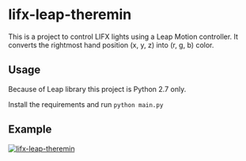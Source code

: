 # lifx-leap-theremin

This is a project to control LIFX lights using a Leap Motion controller. It converts the rightmost hand position (x, y, z) into (r, g, b) color.

## Usage

Because of Leap library this project is Python 2.7 only.

Install the requirements and run `python main.py`

## Example

[![lifx-leap-theremin](./images/lifx-leap-theremin.gif)](https://www.youtube.com/watch?v=B6bj-ZCb2PM)
